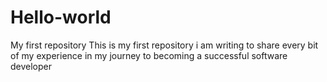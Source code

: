 # Hello-world
My first repository
This is my first repository i am writing to share every bit of my experience in my journey to becoming a successful software developer 
